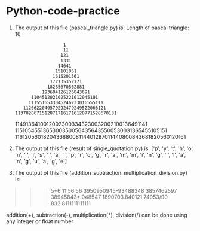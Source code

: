 # Python-code-practice
1. The output of this file (pascal_triangle.py) is: 
Length of pascal triangle: 16

                         1                              
                         11                             
                        121                             
                        1331                            
                       14641                            
                      15101051                          
                     1615201561                         
                    172135352171                        
                   18285670562881                       
                 193684126126843691                     
             1104512021025221012045101                  
            1115516533046246233016555111                
          1126622049579292479249522066121               
       11378286715128717161716128771528678131           
    11491364100120023003343230032002100136491141        
 11510545513653003500564356435500530031365455105151     
116120560182043688008114401287011440800843681820560120161


2. The output of this file (result of single_quotation.py) is: 
['p', 'y', 't', 'h', 'o', 'n', ' ', 'i', 's', ' ', 'a', ' ', 'p', 'r', 'o', 'g', 'r', 'a', 'm', 'm', 'i', 'n', 'g', ' ', 'l', 'a', 'n', 'g', 'u', 'a', 'g', 'e']

3. The output of this file (addition_subtraction_multiplication_division.py) is: 
>>> 5+6
11
>>> 56
56
>>> 3950950945-93488348
3857462597
>>> 38945843*.048547
1890703.840121
>>> 74953/90
832.8111111111111

addition(+), subtraction(-), multiplication(*), division(/) can be done using any integer or float number
